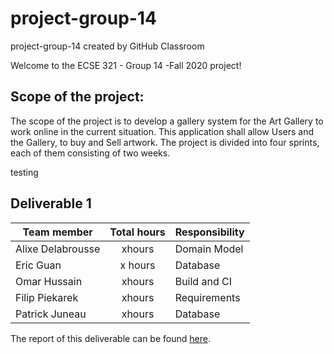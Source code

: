 # project-group-14
project-group-14 created by GitHub Classroom

Welcome to the ECSE 321 - Group 14 -Fall 2020 project!

## Scope of the project: 

The scope of the project is to develop a gallery system for the Art Gallery to work online in the current situation.
This application shall allow Users and the Gallery, to buy and Sell artwork.
The project is divided into four sprints, each of them consisting of two weeks.

testing

## Deliverable 1
 
| Team member| Total hours| Responsibility |
|------------------ |:-------------:| ---------------|
| Alixe Delabrousse| xhours | Domain Model| 
| Eric Guan|x hours |Database|
| Omar Hussain | xhours |Build and CI |
| Filip Piekarek| xhours | Requirements|
| Patrick Juneau| xhours  |Database|


The report of this deliverable can be found [here](url).
